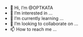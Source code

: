 - 👋 Hi, I’m @OPTKATA
- 👀 I’m interested in ...
- 🌱 I’m currently learning ...
- 💞️ I’m looking to collaborate on ...
- 📫 How to reach me ...

<!---
OPTKATA/OPTKATA is a ✨ special ✨ repository because its `README.md` (this file) appears on your GitHub profile.
You can click the Preview link to take a look at your changes.
--->

